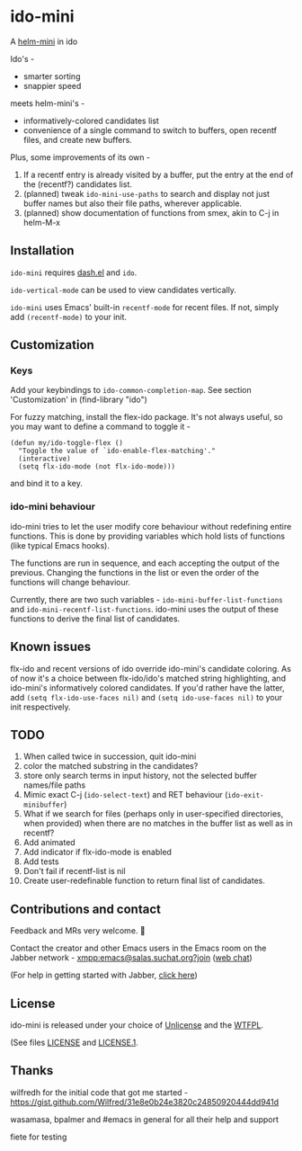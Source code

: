 # ido-mini

A [helm-mini](https://github.com/emacs-helm/helm) in ido

Ido's -
- smarter sorting
- snappier speed

meets helm-mini's -
- informatively-colored candidates list
- convenience of a single command to switch to buffers, open recentf
  files, and create new buffers.

Plus, some improvements of its own -
1. If a recentf entry is already visited by a buffer, put the entry at
   the end of the (recentf?) candidates list.
2. (planned) tweak `ido-mini-use-paths` to search and display not just
   buffer names but also their file paths, wherever applicable.
3. (planned) show documentation of functions from smex, akin to C-j in
   helm-M-x

## Installation
`ido-mini` requires [dash.el](https://github.com/magnars/dash.el) and `ido`.

`ido-vertical-mode` can be used to view candidates vertically.

`ido-mini` uses Emacs' built-in `recentf-mode` for recent files. If
not, simply add `(recentf-mode)` to your init.

## Customization
### Keys
Add your keybindings to `ido-common-completion-map`. See section 'Customization' in (find-library "ido")

For fuzzy matching, install the flex-ido package. It's not always useful, so you may want to define a command to toggle it -
```
(defun my/ido-toggle-flex ()
  "Toggle the value of `ido-enable-flex-matching'."
  (interactive)
  (setq flx-ido-mode (not flx-ido-mode)))
```
and bind it to a key.

### ido-mini behaviour
ido-mini tries to let the user modify core behaviour without
redefining entire functions. This is done by providing variables which
hold lists of functions (like typical Emacs hooks).

The functions are run in sequence, and each accepting the output of
the previous. Changing the functions in the list or even the order of
the functions will change behaviour.

Currently, there are two such variables -
`ido-mini-buffer-list-functions` and
`ido-mini-recentf-list-functions`. ido-mini uses the output of these
functions to derive the final list of candidates.

## Known issues
flx-ido and recent versions of ido override ido-mini's candidate coloring. As of now it's a choice between flx-ido/ido's matched string highlighting, and ido-mini's informatively colored candidates. If you'd rather have the latter, add `(setq flx-ido-use-faces nil)` and `(setq ido-use-faces nil)` to your init respectively.

## TODO
1. When called twice in succession, quit ido-mini
2. color the matched substring in the candidates?
3. store only search terms in input history, not the selected buffer
   names/file paths
4. Mimic exact C-j (`ido-select-text`) and RET behaviour
   (`ido-exit-minibuffer`)
5. What if we search for files (perhaps only in user-specified
   directories, when provided) when there are no matches in the buffer
   list as well as in recentf?
6. Add animated
7. Add indicator if flx-ido-mode is enabled
8. Add tests
9. Don't fail if recentf-list is nil
10. Create user-redefinable function to return final list of
    candidates.

## Contributions and contact
Feedback and MRs very welcome. 🙂

Contact the creator and other Emacs users in the Emacs room on the Jabber network - [xmpp:emacs@salas.suchat.org?join](xmpp:emacs@salas.suchat.org?join) ([web chat](https://inverse.chat/#converse/room?jid=emacs@salas.suchat.org))

(For help in getting started with Jabber, [click here](https://xmpp.org/getting-started/))

## License
ido-mini is released under your choice of [Unlicense](https://unlicense.org/) and the [WTFPL](http://www.wtfpl.net/).

(See files [LICENSE](LICENSE) and [LICENSE.1](LICENSE.1).

## Thanks
wilfredh for the initial code that got me started -
<https://gist.github.com/Wilfred/31e8e0b24e3820c24850920444dd941d>

wasamasa, bpalmer and #emacs in general for all their help and support

fiete for testing
